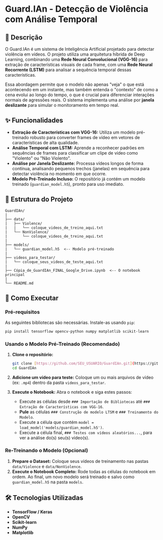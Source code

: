 # Guard.IAn - Detecção de Violência com Análise Temporal

## 📖 Descrição

O Guard.IAn é um sistema de Inteligência Artificial projetado para detectar violência em vídeos. O projeto utiliza uma arquitetura híbrida de Deep Learning, combinando uma **Rede Neural Convolucional (VGG-16)** para extração de características visuais de cada frame, com uma **Rede Neural Recorrente (LSTM)** para analisar a sequência temporal dessas características.

Essa abordagem permite que o modelo não apenas "veja" o que está acontecendo em um instante, mas também entenda o "contexto" de como a cena evolui ao longo do tempo, o que é crucial para diferenciar interações normais de agressões reais. O sistema implementa uma análise por **janela deslizante** para simular o monitoramento em tempo real.

## ✨ Funcionalidades

* **Extração de Características com VGG-16:** Utiliza um modelo pré-treinado robusto para converter frames de vídeo em vetores de características de alta qualidade.
* **Análise Temporal com LSTM:** Aprende a reconhecer padrões em sequências de frames para classificar um clipe de vídeo como "Violento" ou "Não Violento".
* **Análise por Janela Deslizante:** Processa vídeos longos de forma contínua, analisando pequenos trechos (janelas) em sequência para detectar violência no momento em que ocorre.
* **Modelo Pré-Treinado Incluso:** O repositório já contém um modelo treinado (`guardian_model.h5`), pronto para uso imediato.

## 📂 Estrutura do Projeto

```
GuardIAn/
|
├── data/
|   ├── Violence/
|   |   └── coloque_videos_de_treino_aqui.txt
|   └── NonViolence/
|       └── coloque_videos_de_treino_aqui.txt
|
├── models/
|   └── guardian_model.h5  <-- Modelo pré-treinado
|
├── videos_para_testar/
|   └── coloque_seus_videos_de_teste_aqui.txt
|
├── Cópia_de_GuardIAn_FINAL_Google_Drive.ipynb  <-- O notebook principal
|
└── README.md
```

## 🚀 Como Executar

### Pré-requisitos

As seguintes bibliotecas são necessárias. Instale-as usando `pip`:
```bash
pip install tensorflow opencv-python numpy matplotlib scikit-learn
```

### Usando o Modelo Pré-Treinado (Recomendado)

1.  **Clone o repositório:**
    ```bash
    git clone [https://github.com/SEU_USUARIO/GuardIAn.git](https://github.com/SEU_USUARIO/GuardIAn.git)
    cd GuardIAn
    ```
2.  **Adicione um vídeo para teste:**
    Coloque um ou mais arquivos de vídeo (ex: `.mp4`) dentro da pasta `videos_para_testar`.

3.  **Execute o Notebook:**
    Abra o notebook e siga estes passos:
    * Execute as células desde `### Importação de Bibliotecas` até `### Extração de Características com VGG-16`.
    * **Pule** as células `### Construção de modelo LTSM` e `### Treinamento do Modelo`.
    * Execute a célula que contém `model = load_model('models/guardian_model.h5')`.
    * Execute a célula final, `### Testes com vídeos aleatórios...`, para ver a análise do(s) seu(s) vídeo(s).

### Re-Treinando o Modelo (Opcional)

1.  **Prepare o Dataset:** Coloque seus vídeos de treinamento nas pastas `data/Violence` e `data/NonViolence`.
2.  **Execute o Notebook Completo:** Rode todas as células do notebook em ordem. Ao final, um novo modelo será treinado e salvo como `guardian_model.h5` na pasta `models`.

## 🛠️ Tecnologias Utilizadas

* **TensorFlow / Keras**
* **OpenCV**
* **Scikit-learn**
* **NumPy**
* **Matplotlib**

